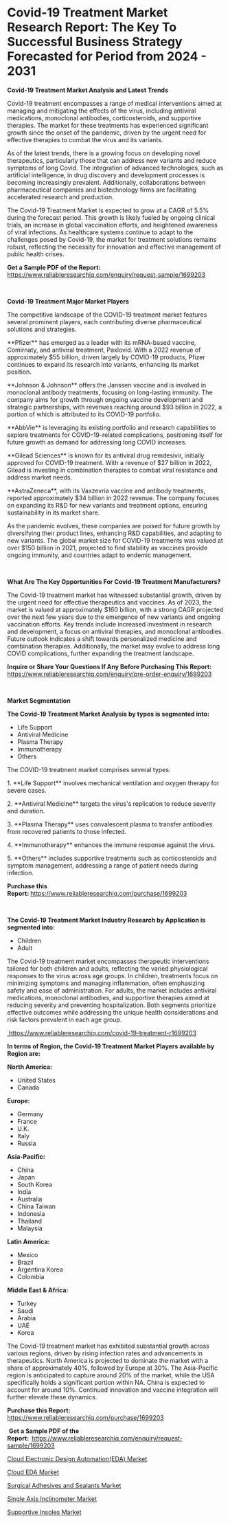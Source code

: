 <p><h1>Covid-19 Treatment Market Research Report: The Key To Successful Business Strategy Forecasted for Period from 2024 - 2031</h1></p><p><strong>Covid-19 Treatment Market Analysis and Latest Trends</strong></p>
<p><p>Covid-19 treatment encompasses a range of medical interventions aimed at managing and mitigating the effects of the virus, including antiviral medications, monoclonal antibodies, corticosteroids, and supportive therapies. The market for these treatments has experienced significant growth since the onset of the pandemic, driven by the urgent need for effective therapies to combat the virus and its variants.</p><p>As of the latest trends, there is a growing focus on developing novel therapeutics, particularly those that can address new variants and reduce symptoms of long Covid. The integration of advanced technologies, such as artificial intelligence, in drug discovery and development processes is becoming increasingly prevalent. Additionally, collaborations between pharmaceutical companies and biotechnology firms are facilitating accelerated research and production.</p><p>The Covid-19 Treatment Market is expected to grow at a CAGR of 5.5% during the forecast period. This growth is likely fueled by ongoing clinical trials, an increase in global vaccination efforts, and heightened awareness of viral infections. As healthcare systems continue to adapt to the challenges posed by Covid-19, the market for treatment solutions remains robust, reflecting the necessity for innovation and effective management of public health crises.</p></p>
<p><strong>Get a Sample PDF of the Report:&nbsp;</strong> <a href="https://www.reliableresearchiq.com/enquiry/request-sample/1699203?utm_campaign=1283&utm_medium=2&utm_source=Github&utm_content=ia&utm_term=20102024&utm_id=covid-19-treatment">https://www.reliableresearchiq.com/enquiry/request-sample/1699203</a></p>
<p>&nbsp;</p>
<p><strong>Covid-19 Treatment Major Market Players</strong></p>
<p><p>The competitive landscape of the COVID-19 treatment market features several prominent players, each contributing diverse pharmaceutical solutions and strategies. </p><p>**Pfizer** has emerged as a leader with its mRNA-based vaccine, Comirnaty, and antiviral treatment, Paxlovid. With a 2022 revenue of approximately $55 billion, driven largely by COVID-19 products, Pfizer continues to expand its research into variants, enhancing its market position.</p><p>**Johnson & Johnson** offers the Janssen vaccine and is involved in monoclonal antibody treatments, focusing on long-lasting immunity. The company aims for growth through ongoing vaccine development and strategic partnerships, with revenues reaching around $93 billion in 2022, a portion of which is attributed to its COVID-19 portfolio.</p><p>**AbbVie** is leveraging its existing portfolio and research capabilities to explore treatments for COVID-19-related complications, positioning itself for future growth as demand for addressing long COVID increases.</p><p>**Gilead Sciences** is known for its antiviral drug remdesivir, initially approved for COVID-19 treatment. With a revenue of $27 billion in 2022, Gilead is investing in combination therapies to combat viral resistance and address market needs.</p><p>**AstraZeneca**, with its Vaxzevria vaccine and antibody treatments, reported approximately $34 billion in 2022 revenue. The company focuses on expanding its R&D for new variants and treatment options, ensuring sustainability in its market share.</p><p>As the pandemic evolves, these companies are poised for future growth by diversifying their product lines, enhancing R&D capabilities, and adapting to new variants. The global market size for COVID-19 treatments was valued at over $150 billion in 2021, projected to find stability as vaccines provide ongoing immunity, and countries adapt to endemic management.</p></p>
<p>&nbsp;</p>
<p><strong>What Are The Key Opportunities For Covid-19 Treatment Manufacturers?</strong></p>
<p><p>The Covid-19 treatment market has witnessed substantial growth, driven by the urgent need for effective therapeutics and vaccines. As of 2023, the market is valued at approximately $160 billion, with a strong CAGR projected over the next few years due to the emergence of new variants and ongoing vaccination efforts. Key trends include increased investment in research and development, a focus on antiviral therapies, and monoclonal antibodies. Future outlook indicates a shift towards personalized medicine and combination therapies. Additionally, the market may evolve to address long COVID complications, further expanding the treatment landscape.</p></p>
<p><strong>Inquire or Share Your Questions If Any Before Purchasing This Report:</strong> <a href="https://www.reliableresearchiq.com/enquiry/pre-order-enquiry/1699203?utm_campaign=1283&utm_medium=2&utm_source=Github&utm_content=ia&utm_term=20102024&utm_id=covid-19-treatment">https://www.reliableresearchiq.com/enquiry/pre-order-enquiry/1699203</a></p>
<p>&nbsp;</p>
<p><strong>Market Segmentation</strong></p>
<p><strong>The Covid-19 Treatment Market Analysis by types is segmented into:</strong></p>
<p><ul><li>Life Support</li><li>Antiviral Medicine</li><li>Plasma Therapy</li><li>Immunotherapy</li><li>Others</li></ul></p>
<p><p>The COVID-19 treatment market comprises several types: </p><p>1. **Life Support** involves mechanical ventilation and oxygen therapy for severe cases. </p><p>2. **Antiviral Medicine** targets the virus's replication to reduce severity and duration. </p><p>3. **Plasma Therapy** uses convalescent plasma to transfer antibodies from recovered patients to those infected. </p><p>4. **Immunotherapy** enhances the immune response against the virus. </p><p>5. **Others** includes supportive treatments such as corticosteroids and symptom management, addressing a range of patient needs during infection.</p></p>
<p><strong>Purchase this Report:&nbsp;</strong><a href="https://www.reliableresearchiq.com/purchase/1699203?utm_campaign=1283&utm_medium=2&utm_source=Github&utm_content=ia&utm_term=20102024&utm_id=covid-19-treatment">https://www.reliableresearchiq.com/purchase/1699203</a></p>
<p>&nbsp;</p>
<p><strong>The Covid-19 Treatment Market Industry Research by Application is segmented into:</strong></p>
<p><ul><li>Children</li><li>Adult</li></ul></p>
<p><p>The Covid-19 treatment market encompasses therapeutic interventions tailored for both children and adults, reflecting the varied physiological responses to the virus across age groups. In children, treatments focus on minimizing symptoms and managing inflammation, often emphasizing safety and ease of administration. For adults, the market includes antiviral medications, monoclonal antibodies, and supportive therapies aimed at reducing severity and preventing hospitalization. Both segments prioritize effective outcomes while addressing the unique health considerations and risk factors prevalent in each age group.</p></p>
<p><a href="https://www.reliableresearchiq.com/covid-19-treatment-r1699203?utm_campaign=1283&utm_medium=2&utm_source=Github&utm_content=ia&utm_term=20102024&utm_id=covid-19-treatment">&nbsp;https://www.reliableresearchiq.com/covid-19-treatment-r1699203</a></p>
<p><strong>In terms of Region, the Covid-19 Treatment Market Players available by Region are:</strong></p>
<p>
    <p> <strong> North America: </strong>
        <ul>
            <li>United States</li>
            <li>Canada</li>
        </ul>
        </p> 
    <p> <strong> Europe: </strong>
        <ul>
            <li>Germany</li>
            <li>France</li>
            <li>U.K.</li>
            <li>Italy</li>
            <li>Russia</li>
        </ul>
        </p> 
    <p> <strong> Asia-Pacific: </strong>
        <ul>
            <li>China</li>
            <li>Japan</li>
            <li>South Korea</li>
            <li>India</li>
            <li>Australia</li>
            <li>China Taiwan</li>
            <li>Indonesia</li>
            <li>Thailand</li>
            <li>Malaysia</li>
        </ul>
        </p> 
    <p> <strong> Latin America: </strong>
        <ul>
            <li>Mexico</li>
            <li>Brazil</li>
            <li>Argentina Korea</li>
            <li>Colombia</li>
        </ul>
        </p> 
    <p> <strong> Middle East & Africa: </strong>
        <ul>
            <li>Turkey</li>
            <li>Saudi</li>
            <li>Arabia</li>
            <li>UAE</li>
            <li>Korea</li>
        </ul>
    </p>
    </p>
<p><p>The Covid-19 treatment market has exhibited substantial growth across various regions, driven by rising infection rates and advancements in therapeutics. North America is projected to dominate the market with a share of approximately 40%, followed by Europe at 30%. The Asia-Pacific region is anticipated to capture around 20% of the market, while the USA specifically holds a significant portion within NA. China is expected to account for around 10%. Continued innovation and vaccine integration will further elevate these dynamics.</p></p>
<p><strong>Purchase this Report: </strong><a href="https://www.reliableresearchiq.com/purchase/1699203?utm_campaign=1283&utm_medium=2&utm_source=Github&utm_content=ia&utm_term=20102024&utm_id=covid-19-treatment">https://www.reliableresearchiq.com/purchase/1699203</a></p>
<p>&nbsp;<strong>Get a Sample PDF of the Report:&nbsp;&nbsp;</strong><a href="https://www.reliableresearchiq.com/enquiry/request-sample/1699203?utm_campaign=1283&utm_medium=2&utm_source=Github&utm_content=ia&utm_term=20102024&utm_id=covid-19-treatment">https://www.reliableresearchiq.com/enquiry/request-sample/1699203</a></p>
<p><strong></strong></p>
<p><p><a href="https://github.com/johnieimmarta/Market-Research-Report-List-1/blob/main/cloud-electronic-design-automationeda-market.md?utm_campaign=1283&utm_medium=2&utm_source=Github&utm_content=ia&utm_term=20102024&utm_id=covid-19-treatment">Cloud Electronic Design Automation(EDA) Market</a></p><p><a href="https://github.com/connornew3y/Market-Research-Report-List-1/blob/main/cloud-eda-market.md?utm_campaign=1283&utm_medium=2&utm_source=Github&utm_content=ia&utm_term=20102024&utm_id=covid-19-treatment">Cloud EDA Market</a></p><p><a href="https://www.linkedin.com/pulse/global-surgical-adhesives-sealants-market-trends-insights-growth-hdzzc?utm_campaign=1283&utm_medium=2&utm_source=Github&utm_content=ia&utm_term=20102024&utm_id=covid-19-treatment">Surgical Adhesives and Sealants Market</a></p><p><a href="https://issuu.com/reportprime-2/docs/single-axis-inclinometer-market-siz_9e58d746200ccd?utm_campaign=1283&utm_medium=2&utm_source=Github&utm_content=ia&utm_term=20102024&utm_id=covid-19-treatment">Single Axis Inclinometer Market</a></p><p><a href="https://www.linkedin.com/pulse/in-depth-supportive-insoles-market-review-size-share-103cagr-s3wdc?utm_campaign=1283&utm_medium=2&utm_source=Github&utm_content=ia&utm_term=20102024&utm_id=covid-19-treatment">Supportive Insoles Market</a></p></p>